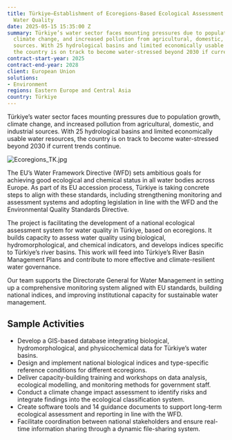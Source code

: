 ```yaml
---
title: Türkiye—Establishment of Ecoregions-Based Ecological Assessment System for
  Water Quality
date: 2025-05-15 15:35:00 Z
summary: Türkiye’s water sector faces mounting pressures due to population growth,
  climate change, and increased pollution from agricultural, domestic, and industrial
  sources. With 25 hydrological basins and limited economically usable water resources,
  the country is on track to become water-stressed beyond 2030 if current trends continue.
contract-start-year: 2025
contract-end-year: 2028
client: European Union
solutions:
- Environment
regions: Eastern Europe and Central Asia
country: Türkiye
---
```


Türkiye’s water sector faces mounting pressures due to population growth, climate change, and increased pollution from agricultural, domestic, and industrial sources. With 25 hydrological basins and limited economically usable water resources, the country is on track to become water-stressed beyond 2030 if current trends continue.

![Ecoregions_TK.jpg](/uploads/Ecoregions_TK.jpg)

The EU’s Water Framework Directive (WFD) sets ambitious goals for achieving good ecological and chemical status in all water bodies across Europe. As part of its EU accession process, Türkiye is taking concrete steps to align with these standards, including strengthening monitoring and assessment systems and adopting legislation in line with the WFD and the Environmental Quality Standards Directive.

The project is facilitating the development of a national ecological assessment system for water quality in Türkiye, based on ecoregions. It builds capacity to assess water quality using biological, hydromorphological, and chemical indicators, and develops indices specific to Türkiye’s river basins. This work will feed into Türkiye’s River Basin Management Plans and contribute to more effective and climate-resilient water governance.

Our team supports the Directorate General for Water Management in setting up a comprehensive monitoring system aligned with EU standards, building national indices, and improving institutional capacity for sustainable water management.

## Sample Activities

* Develop a GIS-based database integrating biological, hydromorphological, and physicochemical data for Türkiye’s water basins.
* Design and implement national biological indices and type-specific reference conditions for different ecoregions.
* Deliver capacity-building training and workshops on data analysis, ecological modelling, and monitoring methods for government staff.
* Conduct a climate change impact assessment to identify risks and integrate findings into the ecological classification system.
* Create software tools and 14 guidance documents to support long-term ecological assessment and reporting in line with the WFD.
* Facilitate coordination between national stakeholders and ensure real-time information sharing through a dynamic file-sharing system.
